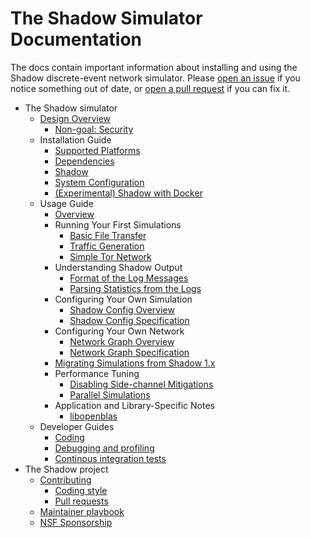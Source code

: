 # The Shadow Simulator Documentation

The docs contain important information about installing and using the Shadow
discrete-event network simulator. Please [open an
issue](https://github.com/shadow/shadow/issues) if you notice something out of
date, or [open a pull request](https://github.com/shadow/shadow/pulls) if you
can fix it.

 * The Shadow simulator
   * [Design Overview](design_2x.md)
     * [Non-goal: Security](security.md)
   * Installation Guide
     * [Supported Platforms](supported_platforms.md)
     * [Dependencies](install_dependencies.md)
     * [Shadow](install_shadow.md)
     * [System Configuration](system_configuration.md)
     * [(Experimental) Shadow with Docker](install_shadow_with_docker.md)
   * Usage Guide
     * [Overview](run_shadow_overview.md)
     * Running Your First Simulations
       * [Basic File Transfer](getting_started_basic.md)
       * [Traffic Generation](getting_started_tgen.md)
       * [Simple Tor Network](getting_started_tor.md)
     * Understanding Shadow Output
       * [Format of the Log Messages](log_format.md)
       * [Parsing Statistics from the Logs](parsing_shadow_logs.md)
     * Configuring Your Own Simulation
       * [Shadow Config Overview](shadow_config_overview.md)
       * [Shadow Config Specification](shadow_config_spec.md)
     * Configuring Your Own Network
       * [Network Graph Overview](network_graph_overview.md)
       * [Network Graph Specification](network_graph_spec.md)
     * [Migrating Simulations from Shadow 1.x](migrating_from_1x.md)
     * Performance Tuning
       * [Disabling Side-channel Mitigations](sidechannels.md)
       * [Parallel Simulations](parallel_sims.md)
     * Application and Library-Specific Notes
       * [libopenblas](libopenblas.md)
   * Developer Guides
     * [Coding](coding.md)
     * [Debugging and profiling](developer_guide.md)
     * [Continous integration tests](ci.md)
 * The Shadow project
   * [Contributing](contributing.md)
     * [Coding style](coding_style.md)
     * [Pull requests](pull_requests.md)
   * [Maintainer playbook](maintainer_playbook.md)
   * [NSF Sponsorship](nsf_sponsorship.md)
